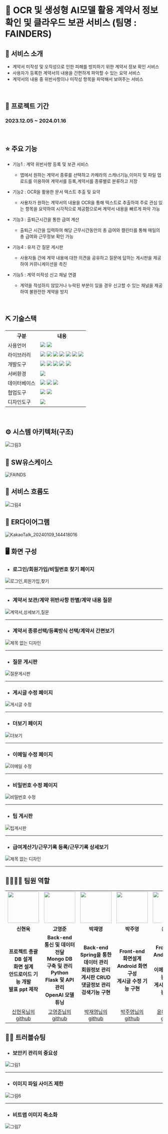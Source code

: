 # 📎 OCR 및 생성형 AI모델 활용 계약서 정보 확인 및 클라우드 보관 서비스 (팀명 : FAINDERS)


## 👀 서비스 소개
* 계약서 미작성 및 오작성으로 인한 피해를 방지하기 위한 계약서 정보 확인 서비스
* 사용자가 등록한 계약서의 내용을 간편하게 파악할 수 있는 요약 서비스
* 계약서의 내용 중 위반사항이나 미작성 항목을 파악해서 보여주는 서비스
<br>

## 📅 프로젝트 기간
### 2023.12.05 ~ 2024.01.16
<br>

## ⭐ 주요 기능
* 기능1 : 계약 위반사항 등록 및 보관 서비스
  * 앱에서 원하는 계약서 종류를 선택하고 카메라의 스캐너기능,이미지 및 파일 업로드를 이용하여 계약서를 등록,계약서를 종류별로 분류하고 저장
  
* 기능2 : OCR을 활용한 문서 텍스트 추출 및 요약
  * 사용자가 원하는 계약서의 내용을 OCR을 통해 텍스트로 추출하여 주로 관심 있는 항목을 요약하여 시각적으로 제공함으로써 계약서 내용을 빠르게 파악 가능
  
* 기능3 : 출퇴근시간을 통한 급여 계산
  * 출퇴근 시간을 입력하여 해당 근무시간동안의 총 급여와 캘린터를 통해 매일의 총 급여와 근무정보 확인 가능

* 기능4 : 유저 간 질문 게시판
  * 사용자들 간에 계약 내용에 대한 의견을 공유하고 질문에 답하는 게시판을 제공하여 커뮤니케이션을 촉진

* 기능5 : 계약 미작성 신고 채널 연결
  * 계약을 작성하지 않았거나 누락된 부분이 있을 경우 신고할 수 있는 채널을 제공하여 불완전한 계약을 방지 

<br>

## ⛏ 기술스택
<table>
    <tr>
        <th>구분</th>
        <th>내용</th>
    </tr>
    <tr>
        <td>사용언어</td>
        <td>
            <img src="https://img.shields.io/badge/Java-007396?style=for-the-badge&logo=java&logoColor=white"/>            
            <img src="https://img.shields.io/badge/Python-3776AB?style=for-the-badge&logo=Python&logoColor=white"/>        
        </td>
    </tr>
    <tr>
        <td>라이브러리</td>
        <td>
            <img src="https://img.shields.io/badge/apachemaven-C71A36?style=for-the-adge&logo=apachemaven&logoColor=white"/>
            <img src="https://img.shields.io/badge/lombok-4285F4?style=for-the-badge&logo=lombok&logoColor=white"/>
            <img src="https://img.shields.io/badge/mybatis-ECD53F?style=for-the-badge&logo=mybatis&logoColor=white"/>
            <img src="https://img.shields.io/badge/gson-000000?style=for-the-badge&logo=gson&logoColor=white"/>
            <img src="https://img.shields.io/badge/flask-000000?style=for-the-badge&logo=flask&logoColor=white"/>           
            <img src="https://img.shields.io/badge/springboot-6DB33F?style=for-the-badge&logo=springboot&logoColor=white"/>
            <img src="https://img.shields.io/badge/openai-412991?style=for-the-badge&logo=openai&logoColor=white"/>
        </td>
    </tr>
    <tr>
        <td>개발도구</td>
        <td>
            <img src="https://img.shields.io/badge/Eclipse-2C2255?style=for-the-badge&logo=Eclipse&logoColor=white"/>
            <img src="https://img.shields.io/badge/VSCode-007ACC?style=for-the-badge&logo=VisualStudioCode&logoColor=white"/>
            <img src="https://img.shields.io/badge/Anaconda-44A833?style=for-the-badge&logo=Anaconda&logoColor=white"/>
            <img src="https://img.shields.io/badge/Jupyter-F37626?style=for-the-badge&logo=Jupyter&logoColor=white"/>
            <img src="https://img.shields.io/badge/Android-34A853?style=for-the-badge&logo=Android&logoColor=white"/>
        </td>
    </tr>
    <tr>
        <td>서버환경</td>
        <td>
            <img src="https://img.shields.io/badge/Apache Tomcat 9.0-D22128?style=for-the-badge&logo=Apache Tomcat&logoColor=white"/> 
        </td>
    </tr>
    <tr>
        <td>데이터베이스</td>
        <td>
            <img src="https://img.shields.io/badge/MySQL-4479A1?style=for-the-badge&logo=MySQL&logoColor=white"/>
            <img src="https://img.shields.io/badge/MongoDB-47A248?style=for-the-badge&logo=MongoDB&logoColor=white"/>
            <img src="https://img.shields.io/badge/amazons3-569A31?style=for-the-badge&logo=amazons3&logoColor=white"/>
        </td>
    </tr>
    <tr>
        <td>협업도구</td>
        <td>
            <img src="https://img.shields.io/badge/Git-F05032?style=for-the-badge&logo=Git&logoColor=white"/> 
            <img src="https://img.shields.io/badge/GitHub-181717?style=for-the-badge&logo=GitHub&logoColor=white"/>
        </td>
    </tr>
    <tr>
        <td>디자인도구</td>
        <td>
            <img src="https://img.shields.io/badge/Figma-F24E1E?style=for-the-badge&logo=Figma&logoColor=white"/>
        </td>
    </tr>
</table>
<br>

## ⚙ 시스템 아키텍처(구조)
![그림3](https://github.com/2023-SMHRD-KDT-AI-3/Fainds/assets/144747174/af83f5cd-affa-4389-a835-b460137f5ffa)

## 📌 SW유스케이스
![FAINDS](https://github.com/2023-SMHRD-KDT-AI-3/Fainds/assets/144747174/306beca9-8a36-42bf-90a0-310f1a2e23dc)

## 📌 서비스 흐름도
![그림4](https://github.com/2023-SMHRD-KDT-AI-3/Fainds/assets/144747174/a9c4e821-f3a5-428a-9700-268c9136c5cd)

## 📌 ER다이어그램
![KakaoTalk_20240109_144418016](https://github.com/2023-SMHRD-KDT-AI-3/Fainds/assets/144747174/f8bbb6e2-3d8a-4900-b75b-2b11e48a6629)

## 🖥 화면 구성

- ### 로그인/회원가입/비밀번호 찾기 페이지
![로그인,회원가입,찾기](https://github.com/2023-SMHRD-KDT-AI-3/Fainds/assets/144747174/5c5d0543-e500-42db-aaea-7f1f7c5844c1)
<hr>

- ### 계약서 보관/계약 위반사항 판별/계약 내용 질문
![계약서,상세보기,질문](https://github.com/2023-SMHRD-KDT-AI-3/Fainds/assets/144747174/3843d506-8170-4855-b98d-04678ad45716)
<hr>

- ### 계약서 종류선택/등록방식 선택/계약서 간편보기
![제목 없는 디자인](https://github.com/2023-SMHRD-KDT-AI-3/Fainds/assets/144747174/47cbb57c-595c-48b1-a606-b425540cde8e)
<hr>

- ### 질문 게시판
![질문게시판](https://github.com/2023-SMHRD-KDT-AI-3/Fainds/assets/144747174/1ea54724-12b6-421b-a665-7448c757cf0c)
<hr>

- ### 게시글 수정 페이지
![게시글 수정](https://github.com/2023-SMHRD-KDT-AI-3/Fainds/assets/144747174/cf382ad5-0958-4a8a-ba4f-8f1e5435ed6e)
<hr>

- ### 더보기 페이지
![더보기](https://github.com/2023-SMHRD-KDT-AI-3/Fainds/assets/144747174/73ebe6e3-ecd5-4a00-bc33-2fb1aae388d6)
<hr>

- ### 이메일 수정 페이지
![이메일 수정](https://github.com/2023-SMHRD-KDT-AI-3/Fainds/assets/144747174/15a1a407-842b-4250-a5b3-5ca9205012e7)
<hr>

- ### 비밀번호 수정 페이지
![비밀번호 수정](https://github.com/2023-SMHRD-KDT-AI-3/Fainds/assets/144747174/9a4c0d64-7e46-4a7d-bd02-b464de01596d)
<hr>

- ### 팁 게시판
![팁게시판](https://github.com/2023-SMHRD-KDT-AI-3/Fainds/assets/144747174/22b1bc53-d63f-496b-9240-1f2758e630dc)
<hr>

- ### 급여계산기/근무기록 등록/근무기록 상세보기
![제목 없는 디자인](https://github.com/2023-SMHRD-KDT-AI-3/Fainds/assets/144747174/f0461cff-bd3c-492f-a32a-480bdc779b0d)
<hr>

## 👨‍👩‍👦‍👦 팀원 역할
<table>
  <tr>
    <td align="center"><img src="https://item.kakaocdn.net/do/fd49574de6581aa2a91d82ff6adb6c0115b3f4e3c2033bfd702a321ec6eda72c" width="100" height="100"/></td>
    <td align="center"><img src="https://mb.ntdtv.kr/assets/uploads/2019/01/Screen-Shot-2019-01-08-at-4.31.55-PM-e1546932545978.png" width="100" height="100"/></td>
    <td align="center"><img src="https://mblogthumb-phinf.pstatic.net/20160127_177/krazymouse_1453865104404DjQIi_PNG/%C4%AB%C4%AB%BF%C0%C7%C1%B7%BB%C1%EE_%B6%F3%C0%CC%BE%F0.png?type=w2" width="100" height="100"/></td>
    <td align="center"><img src="https://i.pinimg.com/236x/ed/bb/53/edbb53d4f6dd710431c1140551404af9.jpg" width="100" height="100"/></td>
    <td align="center"><img src="https://pbs.twimg.com/media/B-n6uPYUUAAZSUx.png" width="100" height="100"/></td>
  </tr>
  <tr>
    <td align="center"><strong>신현욱</strong></td>
    <td align="center"><strong>고영준</strong></td>
    <td align="center"><strong>박재영</strong></td>
    <td align="center"><strong>박주영</strong></td>
    <td align="center"><strong>윤대호</strong></td>
  </tr>
  <tr>
    <td align="center"><b>프로젝트 총괄<br> DB 설계<br> 화면 설계<br> 안드로이드 기능 개발<br>발표 ppt 제작</b></td>
    <td align="center"><b>Back-end<br>통신 및 데이터 전달<br>Mongo DB 구축 및 관리<br>Python Flask 및 API 관리<br>OpenAI 모델 튜닝</b></td>
    <td align="center"><b>Back-end<br>Spring을 통한 데이터 관리<br>회원정보 관리<br>게시판 CRUD<br>댓글정보 관리<br>검색기능 구현</b></td>
    <td align="center"><b>Front-end<br>화면설계<br>Android 화면 구성<br>게시글 수정 기능 구현</b></td>
    <td align="center"><b>Front-end<br>Android 화면 구성<br>이메일 수정기능 구현<br>게시글 삭제기능 구현</b></td>
  </tr>
  <tr>
    <td align="center"><a href="https://github.com/hw-Shin" target='_blank'>신현욱님의 github</a></td>
    <td align="center"><a href="https://github.com/KoYoungJ" target='_blank'>고영준님의 github</a></td>
    <td align="center"><a href="https://github.com/ttuttae" target='_blank'>박재영님의 github</a></td>
    <td align="center"><a href="https://github.com/Zuzzang" target='_blank'>박주영님의 github</a></td>
    <td align="center"><a href="https://github.com/dao7179" target='_blank'>윤대호님의 github</a></td>
  </tr>
</table>

## 🤾‍♂️ 트러블슈팅
- ### 보안키 관리의 중요성
![그림1](https://github.com/2023-SMHRD-KDT-AI-3/Fainds/assets/144747174/cad2e542-2086-4dd4-aec6-e0c1987178b2)
<hr>

- ### 이미지 파일 사이즈 제한
![그림6](https://github.com/2023-SMHRD-KDT-AI-3/Fainds/assets/144747174/3515a7a1-aa2d-4b5c-b052-163076714f0f)
<hr>

- ### 비트맵 이미지 축소화
![그림7](https://github.com/2023-SMHRD-KDT-AI-3/Fainds/assets/144747174/5b4798c7-dbce-4d7d-94fa-06f4522bcd0f)
